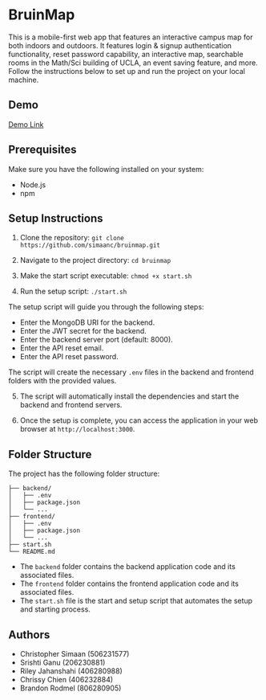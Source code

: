 # BruinMap

This is a mobile-first web app that features an interactive campus map for both indoors and outdoors. It features login & signup authentication functionality, reset password capability, an interactive map, searchable rooms in the Math/Sci building of UCLA, an event saving feature, and more. Follow the instructions below to set up and run the project on your local machine.

## Demo

[Demo Link](https://youtu.be/3gj2NUHj248?si=vHfa0wLtQ6Jkzk56)

## Prerequisites

Make sure you have the following installed on your system:

- Node.js
- npm

## Setup Instructions

1. Clone the repository:
`git clone https://github.com/simaanc/bruinmap.git`

2. Navigate to the project directory:
`cd bruinmap`

3. Make the start script executable:
`chmod +x start.sh`

4. Run the setup script:
`./start.sh`

The setup script will guide you through the following steps:

- Enter the MongoDB URI for the backend.
- Enter the JWT secret for the backend.
- Enter the backend server port (default: 8000).
- Enter the API reset email.
- Enter the API reset password.

The script will create the necessary `.env` files in the backend and frontend folders with the provided values.

5. The script will automatically install the dependencies and start the backend and frontend servers.

6. Once the setup is complete, you can access the application in your web browser at `http://localhost:3000`.

## Folder Structure

The project has the following folder structure:
```bruinmap/
├── backend/
│   ├── .env
│   ├── package.json
│   └── ...
├── frontend/
│   ├── .env
│   ├── package.json
│   └── ...
├── start.sh
└── README.md
```

- The `backend` folder contains the backend application code and its associated files.
- The `frontend` folder contains the frontend application code and its associated files.
- The `start.sh` file is the start and setup script that automates the setup  and starting process.

## Authors
* Christopher Simaan (506231577)
* Srishti Ganu (206230881)
* Riley Jahanshahi (406280988)
* Chrissy Chien (406232884)
* Brandon Rodmel (806280905)
